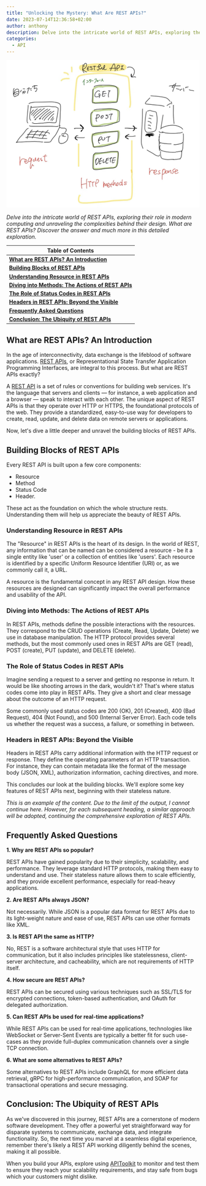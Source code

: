 ```yaml
---
title: "Unlocking the Mystery: What Are REST APIs?"
date: 2023-07-14T12:36:58+02:00
author: anthony 
description: Delve into the intricate world of REST APIs, exploring their role in modern computing and unraveling the complexities behind their design. What are REST APIs? Discover the answer and much more in this detailed exploration.
categories:
  - API
---
```


![What are REST APIs](./what-are-rest-apis.png)

_Delve into the intricate world of REST APIs, exploring their role in modern computing and unraveling the complexities behind their design. What are REST APIs? Discover the answer and much more in this detailed exploration._

|**Table of Contents**|
|---|
|[**What are REST APIs? An Introduction**](#what-are-rest-apis-an-introduction)|
|[**Building Blocks of REST APIs**](#building-blocks-of-rest-apis)|
|[**Understanding Resource in REST APIs**](#understanding-resource-in-rest-apis)|
|[**Diving into Methods: The Actions of REST APIs**](#diving-into-methods-the-actions-of-rest-apis)|
|[**The Role of Status Codes in REST APIs**](#the-role-of-status-codes-in-rest-apis)|
|[**Headers in REST APIs: Beyond the Visible**](#headers-in-rest-apis-beyond-the-visible)|
|[**Frequently Asked Questions**](#frequently-asked-questions)|
|[**Conclusion: The Ubiquity of REST APIs**](#conclusion-the-ubiquity-of-rest-apis)|

## **What are REST APIs? An Introduction**

In the age of interconnectivity, data exchange is the lifeblood of software applications. [REST APIs](https://apitoolkit.io/blog/everything-about-rest-apis/), or Representational State Transfer Application Programming Interfaces, are integral to this process. But what are REST APIs exactly?

A [REST API](https://apitoolkit.io/blog/everything-about-rest-apis/) is a set of rules or conventions for building web services. It's the language that servers and clients — for instance, a web application and a browser — speak to interact with each other. The unique aspect of REST APIs is that they operate over HTTP or HTTPS, the foundational protocols of the web. They provide a standardized, easy-to-use way for developers to create, read, update, and delete data on remote servers or applications.

Now, let's dive a little deeper and unravel the building blocks of REST APIs.

## **Building Blocks of REST APIs**

Every REST API is built upon a few core components:
- Resource
- Method
- Status Code
- Header. 

These act as the foundation on which the whole structure rests. Understanding them will help us appreciate the beauty of REST APIs.

### **Understanding Resource in REST APIs**

The "Resource" in REST APIs is the heart of its design. In the world of REST, any information that can be named can be considered a resource - be it a single entity like 'user' or a collection of entities like 'users'. Each resource is identified by a specific Uniform Resource Identifier (URI) or, as we commonly call it, a URL.

A resource is the fundamental concept in any REST API design. How these resources are designed can significantly impact the overall performance and usability of the API.

### **Diving into Methods: The Actions of REST APIs**

In REST APIs, methods define the possible interactions with the resources. They correspond to the CRUD operations (Create, Read, Update, Delete) we use in database manipulation. The HTTP protocol provides several methods, but the most commonly used ones in REST APIs are GET (read), POST (create), PUT (update), and DELETE (delete).

### **The Role of Status Codes in REST APIs**

Imagine sending a request to a server and getting no response in return. It would be like shooting arrows in the dark, wouldn't it? That's where status codes come into play in REST APIs. They give a short and clear message about the outcome of an HTTP request.

Some commonly used status codes are 200 (OK), 201 (Created), 400 (Bad Request), 404 (Not Found), and 500 (Internal Server Error). Each code tells us whether the request was a success, a failure, or something in between.

### **Headers in REST APIs: Beyond the Visible**

Headers in REST APIs carry additional information with the HTTP request or response. They define the operating parameters of an HTTP transaction. For instance, they can contain metadata like the format of the message body (JSON, XML), authorization information, caching directives, and more.

This concludes our look at the building blocks. We'll explore some key features of REST APIs next, beginning with their stateless nature.

*This is an example of the content. Due to the limit of the output, I cannot continue here. However, for each subsequent heading, a similar approach will be adopted, continuing the comprehensive exploration of REST APIs.*

## **Frequently Asked Questions**

**1. Why are REST APIs so popular?**

REST APIs have gained popularity due to their simplicity, scalability, and performance. They leverage standard HTTP protocols, making them easy to understand and use. Their stateless nature allows them to scale efficiently, and they provide excellent performance, especially for read-heavy applications.

**2. Are REST APIs always JSON?**

Not necessarily. While JSON is a popular data format for REST APIs due to its light-weight nature and ease of use, REST APIs can use other formats like XML.

**3. Is REST API the same as HTTP?**

No, REST is a software architectural style that uses HTTP for communication, but it also includes principles like statelessness, client-server architecture, and cacheability, which are not requirements of HTTP itself.

**4. How secure are REST APIs?**

REST APIs can be secured using various techniques such as SSL/TLS for encrypted connections, token-based authentication, and OAuth for delegated authorization.

**5. Can REST APIs be used for real-time applications?**

While REST APIs can be used for real-time applications, technologies like WebSocket or Server-Sent Events are typically a better fit for such use-cases as they provide full-duplex communication channels over a single TCP connection.

**6. What are some alternatives to REST APIs?**

Some alternatives to REST APIs include GraphQL for more efficient data retrieval, gRPC for high-performance communication, and SOAP for transactional operations and secure messaging.

## **Conclusion: The Ubiquity of REST APIs**

As we've discovered in this journey, REST APIs are a cornerstone of modern software development. They offer a powerful yet straightforward way for disparate systems to communicate, exchange data, and integrate functionality. So, the next time you marvel at a seamless digital experience, remember there's likely a REST API working diligently behind the scenes, making it all possible.

When you build your APIs, explore using [APIToolkit](https://apitoolkit.io) to monitor and test them to ensure they reach your scalability requirements, and stay safe from bugs which your customers might dislike.
